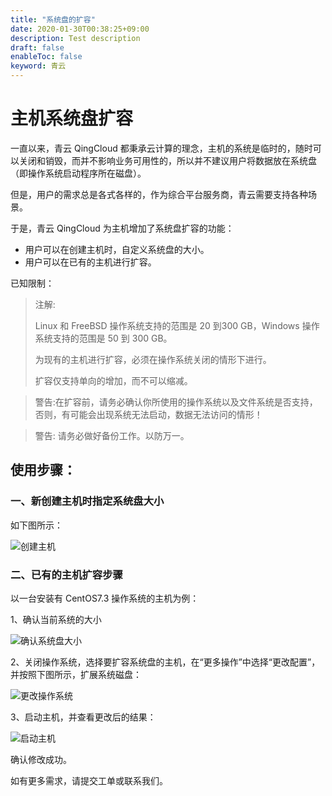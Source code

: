 ```yaml
---
title: "系统盘的扩容"
date: 2020-01-30T00:38:25+09:00
description: Test description
draft: false
enableToc: false
keyword: 青云
---
```


# 主机系统盘扩容

一直以来，青云 QingCloud 都秉承云计算的理念，主机的系统是临时的，随时可以关闭和销毁，而并不影响业务可用性的，所以并不建议用户将数据放在系统盘（即操作系统启动程序所在磁盘）。

但是，用户的需求总是各式各样的，作为综合平台服务商，青云需要支持各种场景。

于是，青云 QingCloud 为主机增加了系统盘扩容的功能：

*   用户可以在创建主机时，自定义系统盘的大小。
*   用户可以在已有的主机进行扩容。

已知限制：

> 注解: 
>
> Linux 和 FreeBSD 操作系统支持的范围是 20 到300 GB，Windows 操作系统支持的范围是 50 到 300 GB。
>
> 为现有的主机进行扩容，必须在操作系统关闭的情形下进行。
>
> 扩容仅支持单向的增加，而不可以缩减。

>警告:在扩容前，请务必确认你所使用的操作系统以及文件系统是否支持，否则，有可能会出现系统无法启动，数据无法访问的情形！

>警告: 请务必做好备份工作。以防万一。

## 使用步骤：

### 一、新创建主机时指定系统盘大小

如下图所示：

![创建主机](/storage/disk/quickstart/_images/create_instance_custom_disk.png)

### 二、已有的主机扩容步骤

以一台安装有 CentOS7.3 操作系统的主机为例：

1、确认当前系统的大小

![确认系统盘大小](/storage/disk/quickstart/_images/system_disk.png)

2、关闭操作系统，选择要扩容系统盘的主机，在“更多操作”中选择“更改配置”，并按照下图所示，扩展系统磁盘：

![更改操作系统](/storage/disk/quickstart/_images/resize_system_instance.png)

3、启动主机，并查看更改后的结果：

![启动主机](/storage/disk/quickstart/_images/after_resize.png)

确认修改成功。

如有更多需求，请提交工单或联系我们。
